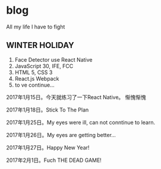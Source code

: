 # blog
All my life I have to fight

## WINTER HOLIDAY
1. Face Detector use React Native
2. JavaScript 30, IFE, FCC
3. HTML 5, CSS 3
4. React.js Webpack 
5. to ve continue...


2017年1月15日。今天就练习了一下React Native。 惭愧惭愧

2017年1月18日。Stick To The Plan

2017年1月25日。My eyes were ill, can not conntinue to learn.

2017年1月26日。My eyes are getting better...

2017年1月27日。Happy New Year!

2017年2月1日。Fuch THE DEAD GAME!
